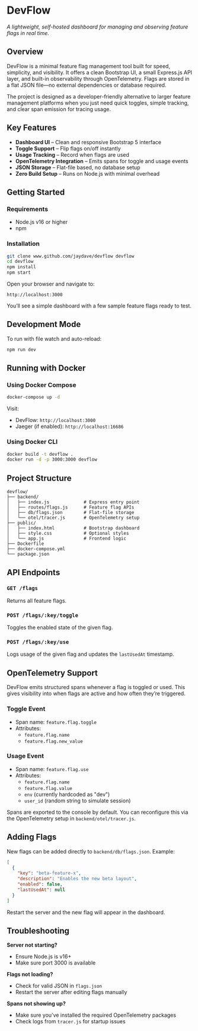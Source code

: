 # DevFlow  
_A lightweight, self-hosted dashboard for managing and observing feature flags in real time._

## Overview

DevFlow is a minimal feature flag management tool built for speed, simplicity, and visibility. It offers a clean Bootstrap UI, a small Express.js API layer, and built-in observability through OpenTelemetry. Flags are stored in a flat JSON file—no external dependencies or database required.

The project is designed as a developer-friendly alternative to larger feature management platforms when you just need quick toggles, simple tracking, and clear span emission for tracing usage.

## Key Features

- **Dashboard UI** – Clean and responsive Bootstrap 5 interface  
- **Toggle Support** – Flip flags on/off instantly  
- **Usage Tracking** – Record when flags are used  
- **OpenTelemetry Integration** – Emits spans for toggle and usage events  
- **JSON Storage** – Flat-file based, no database setup  
- **Zero Build Setup** – Runs on Node.js with minimal overhead  

## Getting Started

### Requirements

- Node.js v16 or higher  
- npm  

### Installation

```bash
git clone www.github.com/jaydave/devflow devflow
cd devflow
npm install
npm start
```

Open your browser and navigate to:

```
http://localhost:3000
```

You’ll see a simple dashboard with a few sample feature flags ready to test.

## Development Mode

To run with file watch and auto-reload:

```bash
npm run dev
```

## Running with Docker

### Using Docker Compose

```bash
docker-compose up -d
```

Visit:
- DevFlow: `http://localhost:3000`  
- Jaeger (if enabled): `http://localhost:16686`  

### Using Docker CLI

```bash
docker build -t devflow .
docker run -d -p 3000:3000 devflow
```

## Project Structure

```
devflow/
├── backend/
│   ├── index.js             # Express entry point
│   ├── routes/flags.js      # Feature flag APIs
│   ├── db/flags.json        # Flat-file storage
│   └── otel/tracer.js       # OpenTelemetry setup
├── public/
│   ├── index.html           # Bootstrap dashboard
│   ├── style.css            # Optional styles
│   └── app.js               # Frontend logic
├── Dockerfile
├── docker-compose.yml
└── package.json
```

## API Endpoints

### `GET /flags`  
Returns all feature flags.

### `POST /flags/:key/toggle`  
Toggles the enabled state of the given flag.

### `POST /flags/:key/use`  
Logs usage of the given flag and updates the `lastUsedAt` timestamp.

## OpenTelemetry Support

DevFlow emits structured spans whenever a flag is toggled or used. This gives visibility into when flags are active and how often they’re triggered.

### Toggle Event

- Span name: `feature.flag.toggle`  
- Attributes:
  - `feature.flag.name`
  - `feature.flag.new_value`

### Usage Event

- Span name: `feature.flag.use`  
- Attributes:
  - `feature.flag.name`
  - `feature.flag.value`
  - `env` (currently hardcoded as "dev")  
  - `user_id` (random string to simulate session)

Spans are exported to the console by default. You can reconfigure this via the OpenTelemetry setup in `backend/otel/tracer.js`.

## Adding Flags

New flags can be added directly to `backend/db/flags.json`. Example:

```json
[
  {
    "key": "beta-feature-x",
    "description": "Enables the new beta layout",
    "enabled": false,
    "lastUsedAt": null
  }
]
```

Restart the server and the new flag will appear in the dashboard.

## Troubleshooting

**Server not starting?**
- Ensure Node.js is v16+
- Make sure port 3000 is available

**Flags not loading?**
- Check for valid JSON in `flags.json`
- Restart the server after editing flags manually

**Spans not showing up?**
- Make sure you’ve installed the required OpenTelemetry packages
- Check logs from `tracer.js` for startup issues
